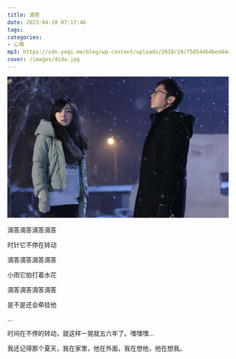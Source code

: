```yaml
---
title: 滴答
date: 2023-04-10 07:17:46
tags: 
categories:
- 心情
mp3: https://cdn.yoqi.me/blog/wp-content/uploads/2018/10/758544b4bed44dd47d9c60803caf3db5.mp3
cover: /images/dida.jpg
---
```

![](/images/dida.jpg)

滴答滴答滴答滴答

时针它不停在转动

滴答滴答滴答滴答

小雨它拍打着水花

滴答滴答滴答滴答

是不是还会牵挂他

...



时间在不停的转动，就这样一晃就五六年了。嘿嘿嘿...

我还记得那个夏天，我在家里，他在外面，我在想他，他在想我。




